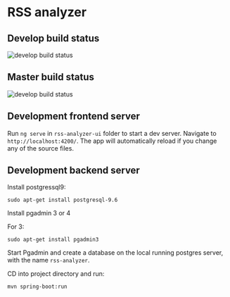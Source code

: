 # RSS analyzer

## Develop build status

![develop build status](https://travis-ci.com/robnn/rss-analyzer.svg?branch=develop)

## Master build status

![develop build status](https://travis-ci.com/robnn/rss-analyzer.svg?branch=master)

## Development frontend server

Run `ng serve` in `rss-analyzer-ui` folder to start a dev server. Navigate to `http://localhost:4200/`. The app will automatically reload if you change any of the source files.

## Development backend server

Install postgressql9:

`sudo apt-get install postgresql-9.6`

Install pgadmin 3 or 4

For 3:

`sudo apt-get install pgadmin3`

Start Pgadmin and create a database on the local running postgres server, with the name `rss-analyzer`.

CD into project directory and run:

`mvn spring-boot:run`